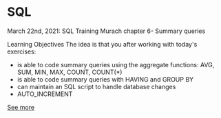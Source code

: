 # SQL
March 22nd, 2021: SQL Training Murach chapter 6- Summary queries

Learning Objectives
The idea is that you after working with today's exercises:

- is able to code summary queries using the aggregate functions: AVG, SUM, MIN, MAX, COUNT, COUNT(*)
- is able to code summary queries with HAVING and GROUP BY
- can maintain an SQL script to handle database changes
- AUTO_INCREMENT

[See more](sql.md)

